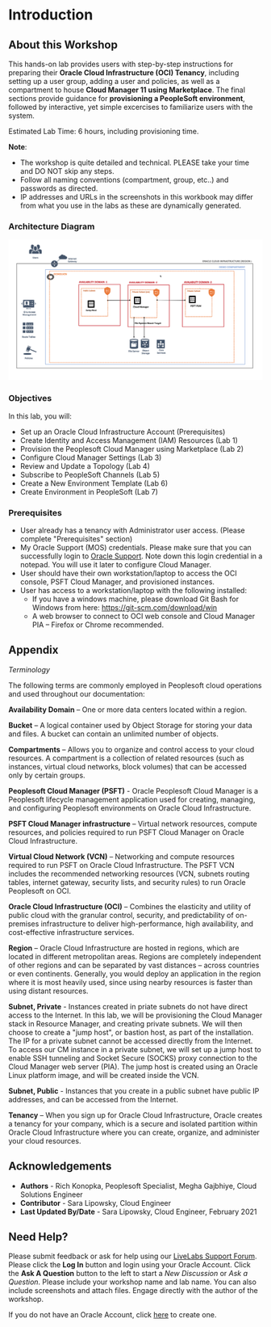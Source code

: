 # Introduction

## About this Workshop

This hands-on lab provides users with step-by-step instructions for preparing their **Oracle Cloud Infrastructure (OCI) Tenancy**, including setting up a user group, adding a user and policies, as well as a compartment to house **Cloud Manager 11 using Marketplace**. The final sections provide guidance for **provisioning a PeopleSoft environment**, followed by interactive, yet simple excercises to familiarize users with the system.


Estimated Lab Time: 6 hours, including provisioning time. 


**Note**:

- The workshop is quite detailed and technical. PLEASE take your time and DO NOT skip any steps.
- Follow all naming conventions (compartment, group, etc..) and passwords as directed.   
- IP addresses and URLs in the screenshots in this workbook may differ from what you use in the labs as these are dynamically generated.

### Architecture Diagram

  ![](./images/newArch.png " ")


### Objectives

In this lab, you will:
* Set up an Oracle Cloud Infrastructure Account (Prerequisites) 
* Create Identity and Access Management (IAM) Resources (Lab 1) 
* Provision the Peoplesoft Cloud Manager using Marketplace (Lab 2)
* Configure Cloud Manager Settings (Lab 3)
* Review and Update a Topology (Lab 4)
* Subscribe to PeopleSoft Channels (Lab 5)
* Create a New Environment Template (Lab 6)
* Create Environment in PeopleSoft (Lab 7)



### Prerequisites
* User already has a tenancy with Administrator user access. (Please complete "Prerequisites" section)
* My Oracle Support (MOS) credentials. Please make sure that you can successfully login to [Oracle Support](https://support.oracle.com). Note down this login credential in a notepad. You will use it later to configure Cloud Manager.
* User should have their own workstation/laptop to access the OCI console, PSFT Cloud Manager, and provisioned instances. 
* User has access to a workstation/laptop with the following installed:
    * If you have a windows machine, please download Git Bash for Windows from here: https://git-scm.com/download/win  
    * A web browser to connect to OCI web console and Cloud Manager PIA – Firefox or Chrome recommended.

## Appendix

*Terminology*

The following terms are commonly employed in Peoplesoft cloud operations and used throughout our documentation:

**Availability Domain** – One or more data centers located within a region.

**Bucket** – A logical container used by Object Storage for storing your data and files. A bucket can contain an unlimited number of objects.

**Compartments** – Allows you to organize and control access to your cloud resources. A compartment is a collection of related resources (such as instances, virtual cloud networks, block volumes) that can be accessed only by certain groups.

**Peoplesoft Cloud Manager (PSFT)** - Oracle Peoplesoft Cloud Manager is a Peoplesoft lifecycle management application used for creating, managing, and configuring Peoplesoft environments on Oracle Cloud Infrastructure.

**PSFT Cloud Manager infrastructure** – Virtual network resources, compute resources, and policies required to run PSFT Cloud Manager on Oracle Cloud Infrastructure.

**Virtual Cloud Network (VCN)** – Networking and compute resources required to run PSFT on Oracle Cloud Infrastructure. The PSFT VCN includes the recommended networking resources (VCN, subnets routing tables, internet gateway, security lists, and security rules) to run Oracle Peoplesoft on OCI.

**Oracle Cloud Infrastructure (OCI)** – Combines the elasticity and utility of public cloud with the granular control, security, and predictability of on-premises infrastructure to deliver high-performance, high availability, and cost-effective infrastructure services.

**Region** – Oracle Cloud Infrastructure are hosted in regions, which are located in different metropolitan areas. Regions are completely independent of other regions and can be separated by vast distances – across countries or even continents. Generally, you would deploy an application in the region where it is most heavily used, since using nearby resources is faster than using distant resources.

**Subnet, Private** - Instances created in priate subnets do not have direct access to the Internet. In this lab, we will be provisioning the Cloud Manager stack in Resource Manager, and creating private subnets. We will then choose to create a "jump host", or bastion host, as part of the installation. The IP for a private subnet cannot be accessed directly from the Internet. To access our CM instance in a private subnet, we will set up a jump host to enable SSH tunneling and Socket Secure (SOCKS) proxy connection to the Cloud Manager web server (PIA). The jump host is created using an Oracle Linux platform image, and will be created inside the VCN.

**Subnet, Public** - Instances that you create in a public subnet have public IP addresses, and can be accessed from the Internet.

**Tenancy** – When you sign up for Oracle Cloud Infrastructure, Oracle creates a tenancy for your company, which is a secure and isolated partition within Oracle Cloud Infrastructure where you can create, organize, and administer your cloud resources.

## Acknowledgements
* **Authors** - Rich Konopka, Peoplesoft Specialist, Megha Gajbhiye, Cloud Solutions Engineer
* **Contributor** -  Sara Lipowsky, Cloud Engineer
* **Last Updated By/Date** - Sara Lipowsky, Cloud Engineer, February 2021

## Need Help?
Please submit feedback or ask for help using our [LiveLabs Support Forum](https://community.oracle.com/tech/developers/categories/Migrate%20SaaS%20to%20OCI). Please click the **Log In** button and login using your Oracle Account. Click the **Ask A Question** button to the left to start a *New Discussion* or *Ask a Question*.  Please include your workshop name and lab name.  You can also include screenshots and attach files.  Engage directly with the author of the workshop.

If you do not have an Oracle Account, click [here](https://profile.oracle.com/myprofile/account/create-account.jspx) to create one.